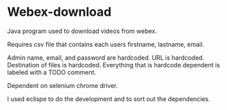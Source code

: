 # Webex-download
Java program used to download videos from webex.

Requires csv file that contains each users firstname, lastname, email.

Admin name, email, and password are hardcoded. URL is hardcoded. Destination of files is hardcoded. 
Everything that is hardcode dependent is labeled with a TODO comment.

Dependent on selenium chrome driver.

I used eclispe to do the development and to sort out the dependencies.

